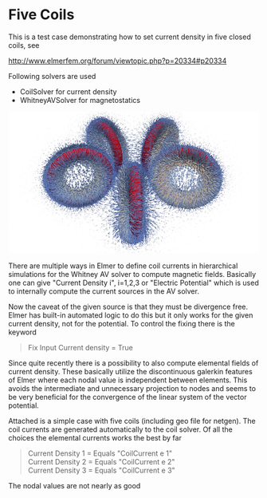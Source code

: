 # Five Coils

This is a test case demonstrating how to set current density in five closed coils, see

http://www.elmerfem.org/forum/viewtopic.php?p=20334#p20334

Following solvers are used
- CoilSolver for current density
- WhitneyAVSolver for magnetostatics

![Magnetic flux density](FiveCoilsMagVec_960x512.jpg)


There are multiple ways in Elmer to define coil currents in hierarchical
simulations for the Whitney AV solver to compute magnetic fields.
Basically one can give "Current Density i", i=1,2,3 or
"Electric Potential" which is used to internally compute the current sources in the AV solver.

Now the caveat of the given source is that they must be divergence free.
Elmer has built-in automated logic to do this but it only works for the given current density,
not for the potential. To control the fixing there is the keyword

> Fix Input Current density = True  

Since quite recently there is a possibility to also compute elemental fields of current density.
These basically utilize the discontinuous galerkin features of Elmer where each nodal value is
independent between elements. This avoids the intermediate and unnecessary projection to nodes
and seems to be very beneficial for the convergence of the linear system of the vector potential.

Attached is a simple case with five coils (including geo file for netgen). The coil currents
are generated automatically to the coil solver. Of all the choices the elemental currents works the best by far

> Current Density 1 = Equals "CoilCurrent e 1"  
> Current Density 2 = Equals "CoilCurrent e 2"  
> Current Density 3 = Equals "CoilCurrent e 3"  

The nodal values are not nearly as good 